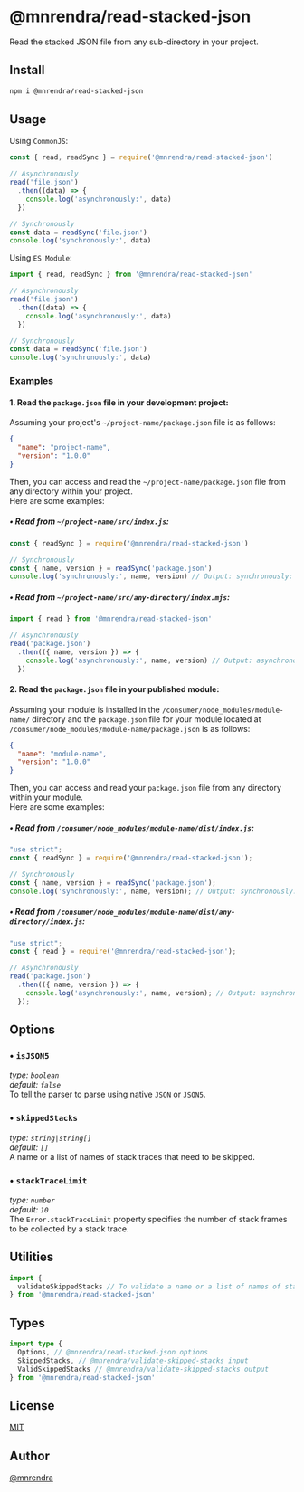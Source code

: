 # @mnrendra/read-stacked-json
Read the stacked JSON file from any sub-directory in your project.

## Install
```bash
npm i @mnrendra/read-stacked-json
```

## Usage

Using `CommonJS`:
```javascript
const { read, readSync } = require('@mnrendra/read-stacked-json')

// Asynchronously
read('file.json')
  .then((data) => {
    console.log('asynchronously:', data)
  })

// Synchronously
const data = readSync('file.json')
console.log('synchronously:', data)
```

Using `ES Module`:
```javascript
import { read, readSync } from '@mnrendra/read-stacked-json'

// Asynchronously
read('file.json')
  .then((data) => {
    console.log('asynchronously:', data)
  })

// Synchronously
const data = readSync('file.json')
console.log('synchronously:', data)
```

### Examples

#### 1. Read the `package.json` file in your development project:
Assuming your project's `~/project-name/package.json` file is as follows:
```json
{
  "name": "project-name",
  "version": "1.0.0"
}
```

Then, you can access and read the `~/project-name/package.json` file from any directory within your project.<br/>
Here are some examples:<br/>

##### • Read from `~/project-name/src/index.js`:
```javascript
const { readSync } = require('@mnrendra/read-stacked-json')

// Synchronously
const { name, version } = readSync('package.json')
console.log('synchronously:', name, version) // Output: synchronously: project-name 1.0.0
```

##### • Read from `~/project-name/src/any-directory/index.mjs`:
```javascript
import { read } from '@mnrendra/read-stacked-json'

// Asynchronously
read('package.json')
  .then(({ name, version }) => {
    console.log('asynchronously:', name, version) // Output: asynchronously: project-name 1.0.0
  })
```

#### 2. Read the `package.json` file in your published module:
Assuming your module is installed in the `/consumer/node_modules/module-name/` directory and the `package.json` file for your module located at `/consumer/node_modules/module-name/package.json` is as follows:
```json
{
  "name": "module-name",
  "version": "1.0.0"
}
```

Then, you can access and read your `package.json` file from any directory within your module.<br/>
Here are some examples:<br/>

##### • Read from `/consumer/node_modules/module-name/dist/index.js`:
```javascript
"use strict";
const { readSync } = require('@mnrendra/read-stacked-json');

// Synchronously
const { name, version } = readSync('package.json');
console.log('synchronously:', name, version); // Output: synchronously: module-name 1.0.0
```

##### • Read from `/consumer/node_modules/module-name/dist/any-directory/index.js`:
```javascript
"use strict";
const { read } = require('@mnrendra/read-stacked-json');

// Asynchronously
read('package.json')
  .then(({ name, version }) => {
    console.log('asynchronously:', name, version); // Output: asynchronously: module-name 1.0.0
  });
```

## Options
### • `isJSON5`
*type: `boolean`*<br/>
*default: `false`*<br/>
To tell the parser to parse using native `JSON` or `JSON5`.
### • `skippedStacks`
*type: `string|string[]`*<br/>
*default: `[]`*<br/>
A name or a list of names of stack traces that need to be skipped.
### • `stackTraceLimit`
*type: `number`*<br/>
*default: `10`*<br/>
The `Error.stackTraceLimit` property specifies the number of stack frames to be collected by a stack trace.

## Utilities
```javascript
import {
  validateSkippedStacks // To validate a name or a list of names of stack traces that need to be skipped. More info: @see https://github.com/mnrendra/validate-skipped-stacks
} from '@mnrendra/read-stacked-json'
```

## Types
```typescript
import type {
  Options, // @mnrendra/read-stacked-json options
  SkippedStacks, // @mnrendra/validate-skipped-stacks input
  ValidSkippedStacks // @mnrendra/validate-skipped-stacks output
} from '@mnrendra/read-stacked-json'
```

## License
[MIT](https://github.com/mnrendra/read-stacked-json/blob/HEAD/LICENSE)

## Author
[@mnrendra](https://github.com/mnrendra)
